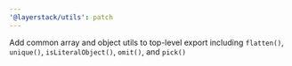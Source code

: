```yaml
---
'@layerstack/utils': patch
---
```


Add common array and object utils to top-level export including `flatten()`, `unique()`, `isLiteralObject()`, `omit()`, and `pick()`
